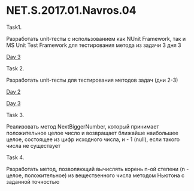 # NET.S.2017.01.Navros.04


Task1.

Разработать unit-тесты с использованием как NUnit Framework, так и MS Unit Test Framework для тестирования метода из задачи 3 дня 3 

[Day 3](https://github.com/veronika-navros/NET.S.2017.01.Navros.03)


Task 2.

Разработать unit-тесты для тестирования методов задач (дни 2-3)

[Day 2](https://github.com/veronika-navros/NET.S.2017.01.Navros.02)

[Day 3](https://github.com/veronika-navros/NET.S.2017.01.Navros.03)


Task 3.

Реализовать метод NextBiggerNumber, который принимает положительное целое число и возвращает ближайше наибольшее  целое, состоящее из цифр исходного числа, и - 1 (null), если такого числа не существует


Task 4.

Разработать метод, позволяющий вычислять корень n-ой степени (n - целое, положительное) из вещественного числа методом Ньютона с заданной точностью
